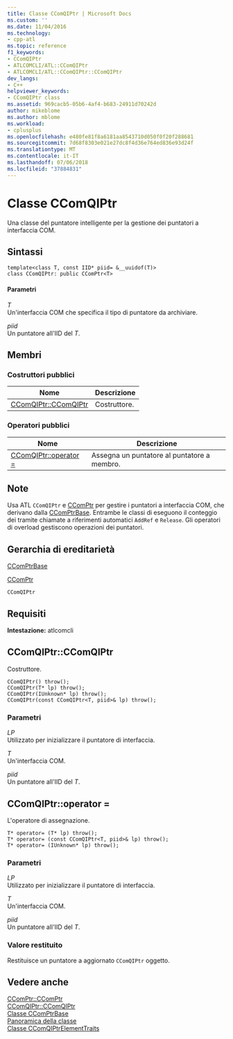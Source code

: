 ```yaml
---
title: Classe CComQIPtr | Microsoft Docs
ms.custom: ''
ms.date: 11/04/2016
ms.technology:
- cpp-atl
ms.topic: reference
f1_keywords:
- CComQIPtr
- ATLCOMCLI/ATL::CComQIPtr
- ATLCOMCLI/ATL::CComQIPtr::CComQIPtr
dev_langs:
- C++
helpviewer_keywords:
- CComQIPtr class
ms.assetid: 969cacb5-05b6-4af4-b683-24911d70242d
author: mikeblome
ms.author: mblome
ms.workload:
- cplusplus
ms.openlocfilehash: e480fe81f8a6181aa8543710d050f0f20f288681
ms.sourcegitcommit: 7d68f8303e021e27dc8f4d36e764ed836e93d24f
ms.translationtype: MT
ms.contentlocale: it-IT
ms.lasthandoff: 07/06/2018
ms.locfileid: "37884831"
---
```

# <a name="ccomqiptr-class"></a>Classe CComQIPtr
Una classe del puntatore intelligente per la gestione dei puntatori a interfaccia COM.  
  
## <a name="syntax"></a>Sintassi  
  
```
template<class T, const IID* piid= &__uuidof(T)>  
class CComQIPtr: public CComPtr<T>
```  
  
#### <a name="parameters"></a>Parametri  
 *T*  
 Un'interfaccia COM che specifica il tipo di puntatore da archiviare.  
  
 *piid*  
 Un puntatore all'IID del *T*.  
  
## <a name="members"></a>Membri  
  
### <a name="public-constructors"></a>Costruttori pubblici  
  
|Nome|Descrizione|  
|----------|-----------------|  
|[CComQIPtr::CComQIPtr](#ccomqiptr)|Costruttore.|  
  
### <a name="public-operators"></a>Operatori pubblici  
  
|Nome|Descrizione|  
|----------|-----------------|  
|[CComQIPtr::operator =](#operator_eq)|Assegna un puntatore al puntatore a membro.|  
  
## <a name="remarks"></a>Note  
 Usa ATL `CComQIPtr` e [CComPtr](../../atl/reference/ccomptr-class.md) per gestire i puntatori a interfaccia COM, che derivano dalla [CComPtrBase](../../atl/reference/ccomptrbase-class.md). Entrambe le classi di eseguono il conteggio dei tramite chiamate a riferimenti automatici `AddRef` e `Release`. Gli operatori di overload gestiscono operazioni dei puntatori.  
  
## <a name="inheritance-hierarchy"></a>Gerarchia di ereditarietà  
 [CComPtrBase](../../atl/reference/ccomptrbase-class.md)  
  
 [CComPtr](../../atl/reference/ccomptr-class.md)  
  
 `CComQIPtr`  
  
## <a name="requirements"></a>Requisiti  
 **Intestazione:** atlcomcli  
  
##  <a name="ccomqiptr"></a>  CComQIPtr::CComQIPtr  
 Costruttore.  
  
```
CComQIPtr() throw();
CComQIPtr(T* lp) throw();
CComQIPtr(IUnknown* lp) throw();
CComQIPtr(const CComQIPtr<T, piid>& lp) throw();
```  
  
### <a name="parameters"></a>Parametri  
 *LP*  
 Utilizzato per inizializzare il puntatore di interfaccia.  
  
 *T*  
 Un'interfaccia COM.  
  
 *piid*  
 Un puntatore all'IID del *T*.  
  
##  <a name="operator_eq"></a>  CComQIPtr::operator =  
 L'operatore di assegnazione.  
  
```
T* operator= (T* lp) throw();
T* operator= (const CComQIPtr<T, piid>& lp) throw();
T* operator= (IUnknown* lp) throw();
```  
  
### <a name="parameters"></a>Parametri  
 *LP*  
 Utilizzato per inizializzare il puntatore di interfaccia.  
  
 *T*  
 Un'interfaccia COM.  
  
 *piid*  
 Un puntatore all'IID del *T*.  
  
### <a name="return-value"></a>Valore restituito  
 Restituisce un puntatore a aggiornato `CComQIPtr` oggetto.  
  
## <a name="see-also"></a>Vedere anche  
 [CComPtr::CComPtr](../../atl/reference/ccomptr-class.md#ccomptr)   
 [CComQIPtr::CComQIPtr](#ccomqiptr)   
 [Classe CComPtrBase](../../atl/reference/ccomptrbase-class.md)   
 [Panoramica della classe](../../atl/atl-class-overview.md)   
 [Classe CComQIPtrElementTraits](../../atl/reference/ccomqiptrelementtraits-class.md)
